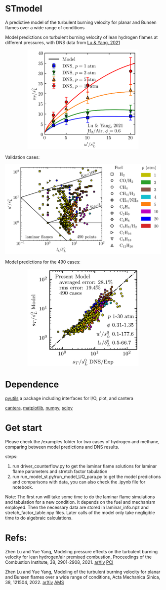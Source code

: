 # STmodel
A predictive model of the turbulent burning velocity for planar and Bunsen flames over a wide range of conditions

Model predictions on turbulent burning velocity of lean hydrogen flames at different pressures, with DNS data from [Lu & Yang, 2021](https://doi.org/10.1016/j.proci.2020.06.162)
<p align="center">
<img src="./data/fig/fig_model_st_Lu2021.png" width="360">
</p>

Validation cases:
<p align="center">
<img src="./data/fig/fig_diagram.png" width="560">
</p>

Model predictions for the 490 cases:
<p align="center">
<img src="./data/fig/fig_st_predictions.png" width="360">
</p>

# Dependence

[pyutils](https://github.com/Combustion-Zhen/pyutils)
a package including interfaces for I/O, plot, and cantera

[cantera](https://cantera.org/), [matplotlib](https://matplotlib.org/), [numpy](https://numpy.org/), [scipy](https://www.scipy.org/)

# Get start
Please check the /examples folder for two cases of hydrogen and methane, comparing between model predictions and DNS results.

steps:
1. run driver_counterflow.py to get the laminar flame solutions for laminar flame parameters and stretch factor tabulation
2. run run_model_st.py/run_model_UQ_para.py to get the model predictions and comparisons with data, you can also check the .ipynb file for notebook.

Note: 
The first run will take some time to do the laminar flame simulations and tabulation for a new condition. 
It depends on the fuel and mechanism employed. 
Then the necessary data are stored in laminar_info.npz and stretch_factor_table.npy files. 
Later calls of the model only take negligible time to do algebraic calculations.

# Refs:

Zhen Lu and Yue Yang, Modeling pressure effects on the turbulent burning velocity for lean hydrogen/air premixed combustion, Proceedings of the Combustion Institute, 38, 2901-2908, 2021. [arXiv](https://arxiv.org/abs/1911.10815) [PCI](https://doi.org/10.1016/j.proci.2020.06.162)

Zhen Lu and Yue Yang, Modeling of the turbulent burning velocity for planar and Bunsen flames over a wide range of conditions, Acta Mechanica Sinica, 38, 121504, 2022. [arXiv](https://arxiv.org/abs/2103.11337) [AMS](https://doi.org/10.1007/s10409-021-09027-3)
